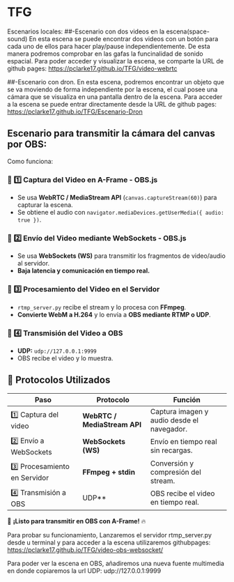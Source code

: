# TFG
Escenarios locales:
##-Escenario con dos videos en la escena(space-sound)
En esta escena se puede encontrar dos videos con un botón para cada uno de ellos para hacer play/pause independientemente. De esta manera podremos comprobar en las gafas la funcinalidad de sonido espacial.
Para poder acceder y visualizar la escena, se comparte la URL de github pages:
https://pclarke17.github.io/TFG/video-webrtc

##-Escenario con dron.
En esta escena, podremos encontrar un objeto que se va moviendo de forma independiente por la escena, el cual posee una cámara que se visualiza en una pantalla dentro de la escena.
Para acceder a la escena se puede entrar directamente desde la URL de github pages:
https://pclarke17.github.io/TFG/Escenario-Dron



## Escenario para transmitir la cámara del canvas por OBS:
Como funciona:

### 📌 **1️⃣ Captura del Video en A-Frame** - OBS.js
- Se usa **WebRTC / MediaStream API** (`canvas.captureStream(60)`) para capturar la escena.
- Se obtiene el audio con `navigator.mediaDevices.getUserMedia({ audio: true })`.

### 📌 **2️⃣ Envío del Video mediante WebSockets** - OBS.js
- Se usa **WebSockets (WS)** para transmitir los fragmentos de video/audio al servidor.
- **Baja latencia y comunicación en tiempo real.**

### 📌 **3️⃣ Procesamiento del Video en el Servidor**
- `rtmp_server.py` recibe el stream y lo procesa con **FFmpeg**.
- **Convierte WebM a H.264** y lo envía a **OBS mediante RTMP o UDP**.

### 📌 **4️⃣ Transmisión del Video a OBS**
- **UDP:** `udp://127.0.0.1:9999`
- OBS recibe el video y lo muestra.

## 🚀 **Protocolos Utilizados**
| Paso | Protocolo | Función |
|------|----------|---------|
| 1️⃣ Captura del video | **WebRTC / MediaStream API** | Captura imagen y audio desde el navegador. |
| 2️⃣ Envío a WebSockets | **WebSockets (WS)** | Envío en tiempo real sin recargas. |
| 3️⃣ Procesamiento en Servidor | **FFmpeg + stdin** | Conversión y compresión del stream. |
| 4️⃣ Transmisión a OBS | UDP** | OBS recibe el video en tiempo real. |

🎥 **¡Listo para transmitir en OBS con A-Frame!** 🔥

Para probar su funcionamiento, 
Lanzaremos el servidor rtmp_server.py desde u terminal y para acceder a la escena utilizaremos githubpages: https://pclarke17.github.io/TFG/video-obs-websocket/

Para poder ver la escena en OBS, añadiremos una nueva fuente multimedia en donde copiaremos la url UDP: udp://127.0.0.1:9999

